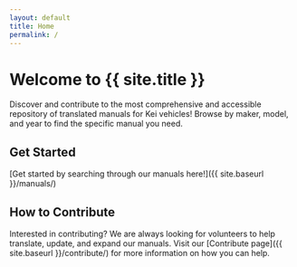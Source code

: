 ```yaml
---
layout: default
title: Home
permalink: /
---
```


# Welcome to {{ site.title }}

Discover and contribute to the most comprehensive and accessible repository of translated manuals for Kei vehicles! Browse by maker, model, and year to find the specific manual you need.

## Get Started

[Get started by searching through our manuals here!]({{ site.baseurl }}/manuals/)

## How to Contribute
Interested in contributing? We are always looking for volunteers to help translate, update, and expand our manuals. Visit our [Contribute page]({{ site.baseurl }}/contribute/) for more information on how you can help.